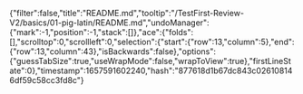 {"filter":false,"title":"README.md","tooltip":"/TestFirst-Review-V2/basics/01-pig-latin/README.md","undoManager":{"mark":-1,"position":-1,"stack":[]},"ace":{"folds":[],"scrolltop":0,"scrollleft":0,"selection":{"start":{"row":13,"column":5},"end":{"row":13,"column":43},"isBackwards":false},"options":{"guessTabSize":true,"useWrapMode":false,"wrapToView":true},"firstLineState":0},"timestamp":1657591602240,"hash":"877618d1b67dc843c026108146df59c58cc3fd8c"}